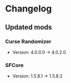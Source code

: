 # Changelog


## Updated mods

### Curse Randomizer

- Version: 4.0.0.0 -> 4.0.2.0

### SFCore

- Version: 1.5.8.1 -> 1.5.8.2

